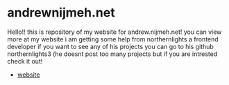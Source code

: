 # andrewnijmeh.net
Hello!! this is repository of my website for andrew.nijmeh.net! you can view more at my website i am getting some help from northernlights a frontend developer
if you want to see any of his projects you can go to his github northernlights3 (he doesnt post too many projects but if you are intrested check it out!
- [website](http://andrew.nijmeh.net/)
